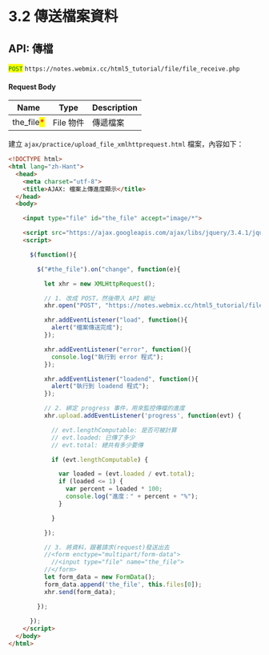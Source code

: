 # 3.2 傳送檔案資料

## API: 傳檔

<mark style="color:green;">`POST`</mark> `https://notes.webmix.cc/html5_tutorial/file/file_receive.php`

#### Request Body

| Name                                        | Type    | Description |
| ------------------------------------------- | ------- | ----------- |
| the\_file<mark style="color:red;">\*</mark> | File 物件 | 傳遞檔案        |



建立 `ajax/practice/upload_file_xmlhttprequest.html` 檔案，內容如下：

```html
<!DOCTYPE html>
<html lang="zh-Hant">
  <head>
    <meta charset="utf-8">
    <title>AJAX: 檔案上傳進度顯示</title>
  </head>
  <body>

    <input type="file" id="the_file" accept="image/*">

    <script src="https://ajax.googleapis.com/ajax/libs/jquery/3.4.1/jquery.min.js"></script>
    <script>

      $(function(){

        $("#the_file").on("change", function(e){

          let xhr = new XMLHttpRequest();

          // 1. 改成 POST，然後帶入 API 網址
          xhr.open("POST", "https://notes.webmix.cc/html5_tutorial/file/file_receive.php", true);

          xhr.addEventListener("load", function(){
            alert("檔案傳送完成");
          });

          xhr.addEventListener("error", function(){
            console.log("執行到 error 程式");
          });

          xhr.addEventListener("loadend", function(){
            alert("執行到 loadend 程式");
          });

          // 2. 綁定 progress 事件，用來監控傳檔的進度
          xhr.upload.addEventListener('progress', function(evt) {

            // evt.lengthComputable: 是否可被計算
            // evt.loaded: 已傳了多少
            // evt.total: 總共有多少要傳

            if (evt.lengthComputable) {

              var loaded = (evt.loaded / evt.total);
              if (loaded <= 1) {
                var percent = loaded * 100;
                console.log("進度：" + percent + "%");
              }

            }

          });

          // 3. 將資料，跟著請求(request)發送出去
          //<form enctype="multipart/form-data">
            //<input type="file" name="the_file">
          //</form>
          let form_data = new FormData();
          form_data.append('the_file', this.files[0]);
          xhr.send(form_data);

        });
      
      });
    </script>
  </body>
</html>

```


